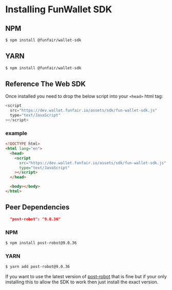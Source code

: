 # Installing FunWallet SDK

## NPM

```bash
$ npm install @funfair/wallet-sdk
```

## YARN

```bash
$ npm install @funfair/wallet-sdk
```

## Reference The Web SDK

Once installed you need to drop the below script into your `<head>` html tag:

```js
<script
  src="https://dev.wallet.funfair.io/assets/sdk/fun-wallet-sdk.js"
  type="text/JavaScript"
></script>
```

### example

```html
<!DOCTYPE html>
<html lang="en">
  <head>
    <script
      src="https://dev.wallet.funfair.io/assets/sdk/fun-wallet-sdk.js"
      type="text/JavaScript"
    ></script>
  </head>

  <body></body>
</html>
```

## Peer Dependencies

```json
  "post-robot": "9.0.36"
```

### NPM

```bash
$ npm install post-robot@9.0.36
```

### YARN

```bash
$ yarn add post-robot@9.0.36
```

If you want to use the latest version of [post-robot](https://github.com/krakenjs/post-robot) that is fine but if your only installing this to allow the SDK to work then just install the exact version.
